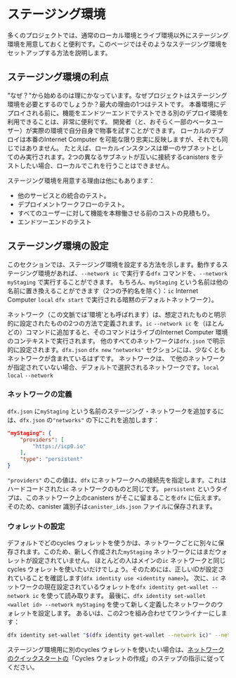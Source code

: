 # ステージング環境

多くのプロジェクトでは、通常のローカル環境とライブ環境以外にステージング環境を用意しておくと便利です。このページではそのようなステージング環境をセットアップする方法を説明します。

## ステージング環境の利点

"なぜ？"から始めるのは理にかなっています。なぜプロジェクトはステージング環境を必要とするのでしょうか？最大の理由の1つはテストです。
本番環境にデプロイされる前に、機能をエンドツーエンドでテストできる別のデプロイ環境を利用できることは、非常に便利です。
開発者（と、おそらく一部のベータユーザー）が実際の環境で自分自身で物事を試すことができます。
ローカルのデプロイは本番のInternet Computer を可能な限り忠実に反映しますが、それでも同じではありません。
たとえば、ローカルインスタンスは単一のサブネットとしてのみ実行されます。2つの異なるサブネットが互いに接続するcanisters をテストしたい場合、ローカルでこれを行うことはできません。

ステージング環境を用意する理由は他にもあります：

- 他のサービスとの統合のテスト。
- デプロイメントワークフローのテスト。
- すべてのユーザーに対して機能を本稼働させる前のコストの見積もり。
- エンドツーエンドのテスト

## ステージング環境の設定

このセクションでは、ステージング環境を設定する方法を示します。動作するステージング環境があれば、`--network ic` で実行する`dfx` コマンドを、`--network myStaging` で実行することができます。
もちろん、`myStaging` という名前は他の名前に置き換えることができます（2つの予約名を除く）：`ic` Internet Computer `local` `dfx start` で実行される暗黙のデフォルトネットワーク）。

ネットワーク（この文脈では'環境'とも呼ばれます）は、想定されたものと明示的に設定されたものの2つの方法で定義されます。`ic`
 `--network ic` を（ほとんどの）コマンドに追加すると、そのコマンドはライブのInternet Computer 環境のコンテキストで実行されます。
他のすべてのネットワークは`dfx.json` で明示的に設定されます。`dfx.json` `dfx new` `"networks"` セクションには、少なくとも ネットワークが含まれているはずです。  ネットワークは、 で他のネットワークが指定されていない場合、デフォルトで選択されるネットワークです。`local`
 `local` `--network`

### ネットワークの定義

`dfx.json` に`myStaging` という名前のステージング・ネットワークを追加するには、`dfx.json` の`"networks"` の下にこれを追加します：

``` json
"myStaging": {
    "providers": [
        "https://icp0.io"
    ],
    "type": "persistent"
}
```

`"providers"` のこの値は、`dfx` にネットワークへの接続先を指定します。これはハードコードされた`ic` ネットワークのものと同じです。
 `persistent` というタイプは、このネットワーク上のcanisters がそこに留まることを`dfx` に伝えます。そのため、canister 識別子は`canister_ids.json` ファイルに保存されます。

### ウォレットの設定

デフォルトでどのcycles ウォレットを使うかは、ネットワークごとに別々に保存されます。このため、新しく作成された`myStaging` ネットワークにはまだウォレットが設定されていません。
ほとんどの人はメインの`ic` ネットワークと同じcycles ウォレットを使いたいだけでしょう。そのためには、正しいIDが設定されていることを確認します(`dfx identity use <identity name>`)。
次に、`ic` ネットワークの現在設定されているウォレットを`dfx identity get-wallet --network ic` を使って読み取ります。
最後に、`dfx identity set-wallet <wallet id> --network myStaging` を使って新しく定義したネットワークのウォレットを設定します。
あるいは、この2つを組み合わせてワンライナーにします：

``` bash
dfx identity set-wallet "$(dfx identity get-wallet --network ic)" --network myStaging
```

ステージング環境用に別のcycles ウォレットを使いたい場合は、[ネットワークのクイックスタートの](/developer-docs/setup/deploy-mainnet.md)「Cycles ウォレットの作成」のステップの指示に従ってください。

<!---
# Staging Environment

Many projects can benefit from having a staging environment available besides the usual local and live deployments. This page explains how to set up such a staging environment.

## Benefits of a staging environment

It makes sense to start with the "why?" Why would a project want a staging environment? One of the biggest reasons is testing.
Having a separate deployment environment available where features can be end-to-end tested before they get deployed to the production environment is very helpful.
It allows developers (and maybe some beta users) to try things for themselves in a real environment.
While local deployments mirror the live Internet Computer as closely as possible, it is still not the same.
For example, the local instance only runs as a single subnet. If you want to test canisters of two different subnets connecting to each other, you cannot do this locally.

Some more reasons for having a staging environment are:
- Testing integration with other services.
- Testing deployment workflows.
- Estimating costs before setting a feature live for all users.
- End-to-end testing.

## Setting up a staging environment

This section shows how to configure a staging environment. With a working staging environment it is possible to run any `dfx` command that would otherwise take `--network ic` with `--network myStaging` instead.
Of course, the name `myStaging` can be replaced with any other name (except the two reserved ones: `ic`, the built in live Internet Computer and `local`, the implicit default network that runs with `dfx start`).

Networks (or also 'environments' in this context) are defined in two ways: assumed and explicitly configured. Dfx only contains one network as an assumed network: the `ic` network.
If you add `--network ic` to (almost) any command, it will run in the context of the live Internet Computer environment.
All other networks are explicitly configured in `dfx.json`. Looking at any random `dfx.json` (e.g. a fresh one generated with `dfx new`), the `"networks"` section should contain at least the `local` network.
The `local` network is the network that gets chosen by default if no other network is specified with `--network`.

### Network definition

To add a staging network named `myStaging` to `dfx.json`, add this under `"networks"` in your `dfx.json`:

``` json
"myStaging": {
    "providers": [
        "https://icp0.io"
    ],
    "type": "persistent"
}
```

This value for `"providers"` tells `dfx` where to connect to the network. It is identical to the one in the hard-coded `ic` network.
The type `persistent` tells `dfx` that the canisters on this network will stay there. Because of that, the canister identifiers will be saved in the `canister_ids.json` file.

### Configuring a wallet

Which cycles wallet to use by default is stored separately for every network. Because of this, the newly created `myStaging` network has no wallet configured yet.
Most people will just want to use the same cycles wallet as on the main `ic` network. To do so, make sure the correct identity is set (`dfx identity use <identity name>`).
Then, read the `ic` network's currently configured wallet using `dfx identity get-wallet --network ic`.
Finally, set the wallet for the newly defined network with `dfx identity set-wallet <wallet id> --network myStaging`.
Or, combining the two into a one-liner:

``` bash
dfx identity set-wallet "$(dfx identity get-wallet --network ic)" --network myStaging
```

If you prefer to use a separate cycles wallet for the staging environment, follow the instructions in the step 'Creating a Cycles Wallet' in the [network quick start](/developer-docs/setup/deploy-mainnet.md).

-->
